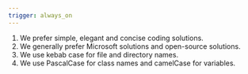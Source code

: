 ```yaml
---
trigger: always_on
---
```


1. We prefer simple, elegant and concise coding solutions.
1. We generally prefer Microsoft solutions and open-source solutions.
1. We use kebab case for file and directory names.
1. We use PascalCase for class names and camelCase for variables.